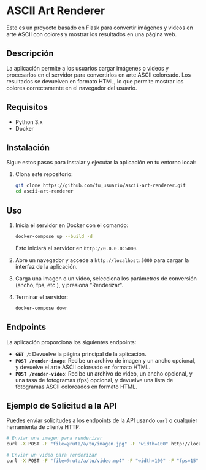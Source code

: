 # ASCII Art Renderer

Este es un proyecto basado en Flask para convertir imágenes y videos en arte ASCII con colores y mostrar los resultados en una página web.

## Descripción

La aplicación permite a los usuarios cargar imágenes o videos y procesarlos en el servidor para convertirlos en arte ASCII coloreado. Los resultados se devuelven en formato HTML, lo que permite mostrar los colores correctamente en el navegador del usuario.

## Requisitos

- Python 3.x
- Docker

## Instalación

Sigue estos pasos para instalar y ejecutar la aplicación en tu entorno local:

1. Clona este repositorio:

    ```bash
    git clone https://github.com/tu_usuario/ascii-art-renderer.git
    cd ascii-art-renderer
    ```

## Uso

1. Inicia el servidor en Docker con el comando:

    ```bash
    docker-compose up --build -d
    ```

   Esto iniciará el servidor en `http://0.0.0.0:5000`.

2. Abre un navegador y accede a `http://localhost:5000` para cargar la interfaz de la aplicación.

3. Carga una imagen o un video, selecciona los parámetros de conversión (ancho, fps, etc.), y presiona "Renderizar".

4. Terminar el servidor: 
    ```bash
    docker-compose down
    ```


## Endpoints

La aplicación proporciona los siguientes endpoints:

- **`GET /`**: Devuelve la página principal de la aplicación.
- **`POST /render-image`**: Recibe un archivo de imagen y un ancho opcional, y devuelve el arte ASCII coloreado en formato HTML.
- **`POST /render-video`**: Recibe un archivo de video, un ancho opcional, y una tasa de fotogramas (fps) opcional, y devuelve una lista de fotogramas ASCII coloreados en formato HTML.

## Ejemplo de Solicitud a la API

Puedes enviar solicitudes a los endpoints de la API usando `curl` o cualquier herramienta de cliente HTTP:

```bash
# Enviar una imagen para renderizar
curl -X POST -F "file=@ruta/a/tu/imagen.jpg" -F "width=100" http://localhost:5000/render-image

# Enviar un video para renderizar
curl -X POST -F "file=@ruta/a/tu/video.mp4" -F "width=100" -F "fps=15" http://localhost:5000/render-video
```